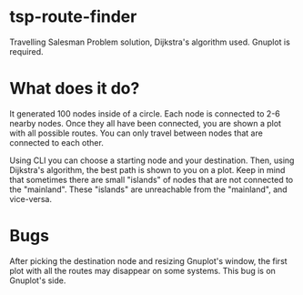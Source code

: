 # tsp-route-finder
Travelling Salesman Problem solution, Dijkstra's algorithm used.
Gnuplot is required.

# What does it do?
It generated 100 nodes inside of a circle. Each node is connected to 2-6 nearby nodes.
Once they all have been connected, you are shown a plot with all possible routes. You can only travel between nodes that are connected to each other.

Using CLI you can choose a starting node and your destination. Then, using Dijkstra's algorithm, the best path is shown to you on a plot.
Keep in mind that sometimes there are small "islands" of nodes that are not connected to the "mainland". These "islands" are unreachable from the "mainland", and vice-versa.

# Bugs
After picking the destination node and resizing Gnuplot's window, the first plot with all the routes may disappear on some systems. This bug is on Gnuplot's side.
